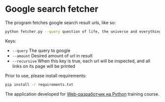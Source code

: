 # Google search fetcher

The program fetches google search result urls, like so:

```bash
python fetcher.py --query question of life, the universe and everything --amount 5 --recursive 1
```

Keys:

- `--query` The query to google
- `--amount` Desired amount of url in result
- `--recursive` When this key is true, each url will be inspected, and all links on its page will be printed

Prior to use, please install requirements:

```bash
pip install -r requirements.txt
```

The application developed for [Web-разработчик на Python](https://otus.ru/lessons/webpython/) training course.
